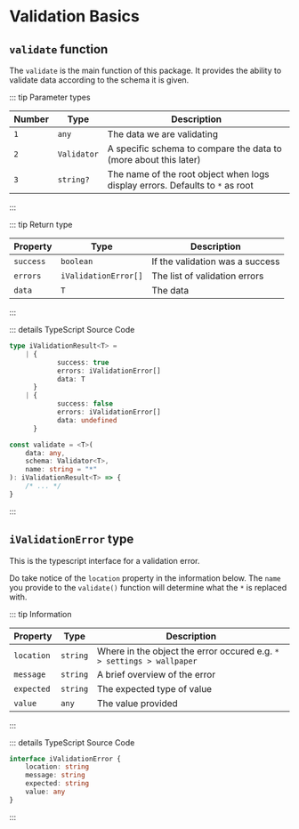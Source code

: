 # Validation Basics

## `validate` function

The `validate` is the main function of this package.
It provides the ability to validate data according to the schema it is given.

::: tip Parameter types

| Number | Type        | Description                                                                   |
| ------ | ----------- | ----------------------------------------------------------------------------- |
| `1`    | `any`       | The data we are validating                                                    |
| `2`    | `Validator` | A specific schema to compare the data to (more about this later)              |
| `3`    | `string?`   | The name of the root object when logs display errors. Defaults to `*` as root |

:::

::: tip Return type

| Property  | Type                 | Description                     |
| --------- | -------------------- | ------------------------------- |
| `success` | `boolean`            | If the validation was a success |
| `errors`  | `iValidationError[]` | The list of validation errors   |
| `data`    | `T`                  | The data                        |

:::

::: details TypeScript Source Code

```ts
type iValidationResult<T> =
	| {
			success: true
			errors: iValidationError[]
			data: T
	  }
	| {
			success: false
			errors: iValidationError[]
			data: undefined
	  }

const validate = <T>(
	data: any,
	schema: Validator<T>,
	name: string = "*"
): iValidationResult<T> => {
	/* ... */
}
```

:::

## `iValidationError` type

This is the typescript interface for a validation error.

Do take notice of the `location` property in the information below.
The `name` you provide to the `validate()` function will determine what the `*` is replaced with.

::: tip Information

| Property   | Type     | Description                                                           |
| ---------- | -------- | --------------------------------------------------------------------- |
| `location` | `string` | Where in the object the error occured e.g. `* > settings > wallpaper` |
| `message`  | `string` | A brief overview of the error                                         |
| `expected` | `string` | The expected type of value                                            |
| `value`    | `any`    | The value provided                                                    |

:::

::: details TypeScript Source Code

```ts
interface iValidationError {
	location: string
	message: string
	expected: string
	value: any
}
```

:::
